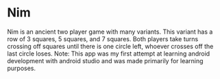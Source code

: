 # Nim
Nim is an ancient two player game with many variants. This variant has a row of 3 squares, 5 squares, and 7 squares. Both players take turns crossing off squares until there is one circle left, whoever crosses off the last circle loses. 
Note: This app was my first attempt at learning android development with android studio and was made primarily for learning purposes.
